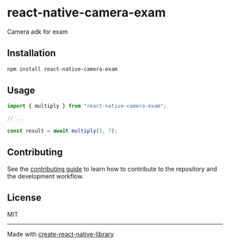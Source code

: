 # react-native-camera-exam
Camera adk for exam
## Installation

```sh
npm install react-native-camera-exam
```

## Usage

```js
import { multiply } from "react-native-camera-exam";

// ...

const result = await multiply(3, 7);
```

## Contributing

See the [contributing guide](CONTRIBUTING.md) to learn how to contribute to the repository and the development workflow.

## License

MIT

---

Made with [create-react-native-library](https://github.com/callstack/react-native-builder-bob)
